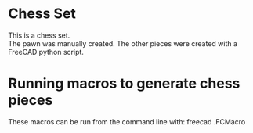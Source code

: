 # Chess Set
This is a chess set.  
The pawn was manually created.
The other pieces were created with a FreeCAD python script.

# Running macros to generate chess pieces
These macros can be run from the command line with:
freecad <piece>.FCMacro
